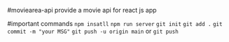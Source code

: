 #moviearea-api
provide a movie api for react js app

#important commands
`npm insatll`
`npm run server`
`git init`
`git add .`
`git commit -m "your MSG"`
`git push -u origin main`
or
`git push`
